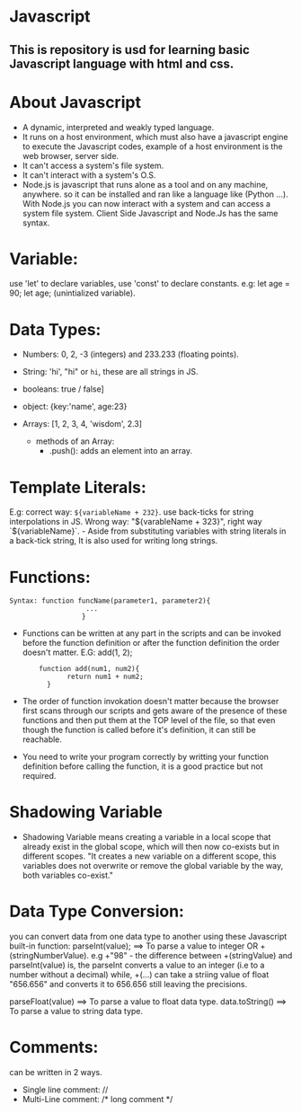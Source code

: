 # Javascript
## This is repository is usd for learning basic Javascript language with html and css.

# About Javascript
- A dynamic, interpreted and weakly typed language.
- It runs on a host environment, which must also have a javascript engine to execute the Javascript codes, example of a host environment is the web browser, server side.
- It can't access a system's file system.
- It can't interact with a system's O.S.
- Node.js is javascript that runs alone as a tool and on any machine, anywhere. so it can be installed and ran like a language like (Python ...). With Node.js you can now interact with a system and can access a system file system. Client Side Javascript and Node.Js has the same syntax.

# Variable:
use 'let' to declare variables, use 'const' to declare constants.
e.g: let age = 90;
     let age; (unintialized variable).

# Data Types:
- Numbers: 0, 2, -3 (integers) and  233.233 (floating points).
- String: 'hi', "hi" or `hi`, these are all strings in JS.
- booleans: true / false]
- object: {key:'name', age:23}

- Arrays: [1, 2, 3, 4, 'wisdom', 2.3]
    * methods of an Array:
      - .push(): adds an element into an array.

# Template Literals:
E.g: correct way: `${variableName + 232}`.  use back-ticks for string interpolations in JS. 
       Wrong way: "${varableName + 323}", right way `${variableName}`.
    - Aside from substituting variables with string literals in a back-tick string, It is also used for writing long strings.


# Functions:
    Syntax: function funcName(parameter1, parameter2){
                       ...      
                      }
  - Functions can be written at any part in the scripts and can be invoked before the function definition or after the function definition the order doesn't matter.
  E.G:    add(1, 2); 
             
            function add(num1, num2){
                   return num1 + num2;
              }

- The order of function invokation doesn't matter because the browser first scans through our scripts and gets aware of the presence of these functions and then put them at the TOP level of the file, so that even though the function is called before it's definition, it can still be reachable.
- You need to write your program correctly by writting your function definition before calling the  function, it is a good practice but not required.


# Shadowing Variable
- Shadowing Variable means creating a variable in a local scope that  already exist in the global scope, which will then now co-exists but in different scopes.
      "It creates a new variable on a different scope, this variables does not overwrite or remove the global variable by the way, both variables co-exist."


# Data Type Conversion:
you can convert data from one data type to another using these Javascript built-in function:
parseInt(value); ==> To parse a value to integer OR +(stringNumberValue). e.g +"98"
    - the difference between +(stringValue) and parseInt(value) is, the parseInt converts a value to an integer (i.e to a number without a decimal) while, +(...) can take a striing value of float "656.656" and converts it to 656.656 still leaving the precisions.

parseFloat(value) ==> To parse a value to float data type.
data.toString() ==> To parse a value to string data type.


# Comments:
can be written in 2 ways. 
- Single line comment: //
- Multi-Line comment: /* long comment */
